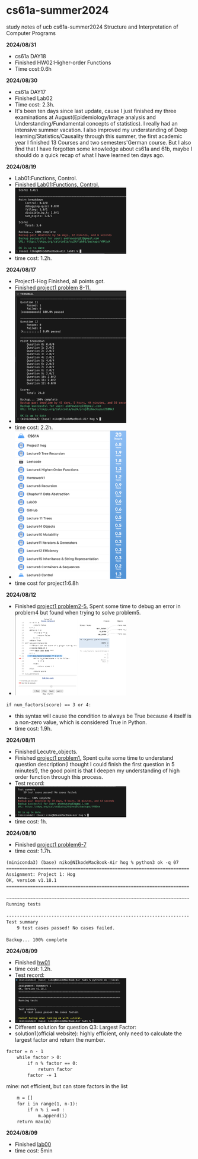 # cs61a-summer2024
study notes of ucb cs61a-summer2024 Structure and Interpretation of Computer Programs

**2024/08/31**
- cs61a DAY18
- Finished HW02:Higher-order Functions
- Time cost:0.6h


**2024/08/30**
- cs61a DAY17
- Finished Lab02
- Time cost: 2.3h.
- It's been ten days since last update, cause I just finished my three examinations at August(Epidemiology/Image analysis and Understanding/Fundamental concepts of statistics). I really had an intensive summer vacation. I also improved my understanding of Deep learning/Statistics/Causality through this summer, the first academic year I finished 13 Courses and two semesters'German course. But I also find that I have forgotten some knowledge about cs61a and 61b, maybe I should do a quick recap of what I have learned ten days ago.

**2024/08/19**
- Lab01:Functions, Control.  
- Finished [Lab01:Functions, Control.](**https://cs61a.org/lab/lab01/**) 
- <img src="assets/lab01.png" alt="lab01" width="300">
- time cost: 1.2h.


**2024/08/17**
- Project1-Hog Finished, all points got.  
- Finished [project1 problem 8-11.](**https://cs61a.org/hw/sol-hw01/**) 
- <img src="assets/project1_finished.png" alt="time cost" width="300">
- time cost: 2.2h.
- <img src="assets/project1_time.png" alt="time cost" width="300">
- time cost for project1:6.8h

**2024/08/12** 
- Finished [project1 problem2-5.](**https://cs61a.org/hw/sol-hw01/**) Spent some time to debug an error in problem4 but found when trying to solve problem5.  
- <img src="assets/project1-5.png" alt="time cost" width="300">
```
if num_factors(score) == 3 or 4:
```  
- this syntax will cause the condition to always be True because 4 itself is a non-zero value, which is considered True in Python. 
- time cost: 1.9h.



**2024/08/11**
- Finished Lecutre_objects.  
- Finished [project1 problem1.](**https://cs61a.org/hw/sol-hw01/**) Spent quite some time to understand question description(I thought I could finish the first question in 5 minutes!), the  good point is that I deepen my understanding of high order function through this process.  
- Test record:  
- <img src="assets/project1-1.png" alt="time cost" width="300">
- time cost: 1h. 



**2024/08/10**
- Finished [project1 problem6-7](**https://cs61a.org/hw/sol-hw01/**)  
- time cost: 1.7h.  

```
(miniconda3) (base) niko@NIkodeMacBook-Air hog % python3 ok -q 07
=====================================================================
Assignment: Project 1: Hog
OK, version v1.18.1
=====================================================================

~~~~~~~~~~~~~~~~~~~~~~~~~~~~~~~~~~~~~~~~~~~~~~~~~~~~~~~~~~~~~~~~~~~~~
Running tests

---------------------------------------------------------------------
Test summary
    9 test cases passed! No cases failed.

Backup... 100% complete
```




**2024/08/09**
- Finished [hw01](https://cs61a.org/hw/sol-hw01/)  
- time cost: 1.2h.  
- Test record:  
- <img src="assets/hw01.png" alt="time cost" width="300">  
- Different solution for question Q3: Largest Factor:  
- solution1(official website): highly efficient, only need to calculate the largest factor and return the number.  
```
factor = n - 1
    while factor > 0:
        if n % factor == 0:
            return factor
        factor -= 1
```  
mine:  not efficient, but can store factors in the list
```
    m = []
    for i in range(1, n-1):
        if n % i ==0 :
            m.append(i)
    return max(m)

```
**2024/08/09**
- Finished [lab00](https://cs61a.org/lab/lab00/)  
- time cost: 5min